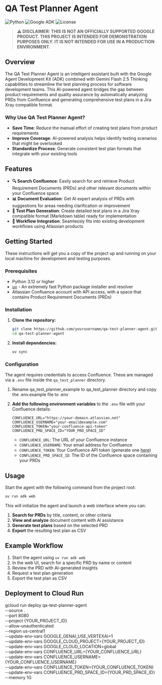 # QA Test Planner Agent

![Python](https://img.shields.io/badge/python-v3.12+-blue.svg)
![Google ADK](https://img.shields.io/badge/Built%20with-Google%20ADK-green)
![License](https://img.shields.io/badge/license-Apache%202.0-blue.svg)

> **⚠️ DISCLAIMER: THIS IS NOT AN OFFICIALLY SUPPORTED GOOGLE PRODUCT. THIS PROJECT IS INTENDED FOR DEMONSTRATION PURPOSES ONLY. IT IS NOT INTENDED FOR USE IN A PRODUCTION ENVIRONMENT.**

## Overview

The QA Test Planner Agent is an intelligent assistant built with the Google Agent Development Kit (ADK) combined with Gemini Flash 2.5 Thinking capabilities to streamline the test planning process for software development teams. This AI-powered agent bridges the gap between product requirements and quality assurance by automatically analyzing PRDs from Confluence and generating comprehensive test plans in a Jira Xray compatible format.

### Why Use QA Test Planner Agent?

- **Save Time**: Reduce the manual effort of creating test plans from product requirements
- **Improve Coverage**: AI-powered analysis helps identify testing scenarios that might be overlooked
- **Standardize Process**: Generate consistent test plan formats that integrate with your existing tools

## Features

- **🔍 Search Confluence**: Easily search for and retrieve Product Requirement Documents (PRDs) and other relevant documents within your Confluence space
- **📊 Document Evaluation**: Get AI expert analysis of PRDs with suggestions for areas needing clarification or improvement
- **📝 Test Plan Generation**: Create detailed test plans in a Jira Xray compatible format (Markdown table) ready for implementation
- **🔄 Workflow Integration**: Seamlessly fits into existing development workflows using Atlassian products

## Getting Started

These instructions will get you a copy of the project up and running on your local machine for development and testing purposes.

### Prerequisites

- Python 3.12 or higher
- [uv](https://github.com/astral-sh/uv) - An extremely fast Python package installer and resolver
- Atlassian Confluence account with API access, with a space that contains Product Requirement Documents (PRDs)

### Installation

1. **Clone the repository:**
   ```bash
   git clone https://github.com/yourusername/qa-test-planner-agent.git
   cd qa-test-planner-agent
   ```

2. **Install dependencies:**
   ```bash
   uv sync
   ```

### Configuration

The agent requires credentials to access Confluence. These are managed via a `.env` file inside the `qa_test_planner` directory.

1. Rename qa_test_planner_example to qa_test_planner directory and copy the .env.example file to .env

2. **Add the following environment variables** to the `.env` file with your Confluence details:

   ```env
   CONFLUENCE_URL="https://your-domain.atlassian.net"
   CONFLUENCE_USERNAME="your-email@example.com"
   CONFLUENCE_TOKEN="your-confluence-api-token"
   CONFLUENCE_PRD_SPACE_ID="YOUR_PRD_SPACE_ID"
   ```

   - `CONFLUENCE_URL`: The URL of your Confluence instance
   - `CONFLUENCE_USERNAME`: Your email address for Confluence
   - `CONFLUENCE_TOKEN`: Your Confluence API token (generate one [here](https://support.atlassian.com/atlassian-account/docs/manage-api-tokens-for-your-atlassian-account/))
   - `CONFLUENCE_PRD_SPACE_ID`: The ID of the Confluence space containing your PRDs

## Usage

Start the agent with the following command from the project root:

```bash
uv run adk web
```

This will initialize the agent and launch a web interface where you can:

1. **Search for PRDs** by title, content, or other criteria
2. **View and analyze** document content with AI assistance
3. **Generate test plans** based on the selected PRD
4. **Export** the resulting test plan as CSV

## Example Workflow

1. Start the agent using `uv run adk web`
2. In the web UI, search for a specific PRD by name or content
3. Review the PRD with AI-generated insights
4. Request a test plan generation
5. Export the test plan as CSV

## Deployment to Cloud Run

gcloud run deploy qa-test-planner-agent \
                  --source . \
                  --port 8080 \
                  --project {YOUR_PROJECT_ID} \
                  --allow-unauthenticated \
                  --region us-central1 \
                  --update-env-vars GOOGLE_GENAI_USE_VERTEXAI=1 \
                  --update-env-vars GOOGLE_CLOUD_PROJECT={YOUR_PROJECT_ID} \
                  --update-env-vars GOOGLE_CLOUD_LOCATION=global \
                  --update-env-vars CONFLUENCE_URL={YOUR_CONFLUENCE_URL} \
                  --update-env-vars CONFLUENCE_USERNAME={YOUR_CONFLUENCE_USERNAME} \
                  --update-env-vars CONFLUENCE_TOKEN={YOUR_CONFLUENCE_TOKEN} \
                  --update-env-vars CONFLUENCE_PRD_SPACE_ID={YOUR_PRD_SPACE_ID} \
                  --memory 1G
